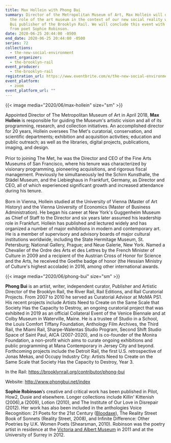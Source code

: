 ```yaml
---
title: Max Hollein with Phong Bui
summary: Director of the Metropolitan Museum of Art, Max Hollein will discuss
  the role of the art museum in the context of our new social reality with Phong
  Bui publisher of the Brooklyn Rail. We will conclude this event with a reading
  from poet Sophie Robinson.
date: 2020-06-25 20:44:00 -0500
end_date: 2020-06-25 20:44:00 -0500
series: 72
collections:
  - the-new-social-environment
event_organizer:
  - the-brooklyn-rail
event_producer:
  - the-brooklyn-rail
registration_url: https://www.eventbrite.com/e/the-new-social-environment-73-max-hollein-tickets-110222221632
event_platform:
  - zoom
event_platform_url: ""
---
```

{{< image media="2020/06/max-hollein" size="sm" >}}

Appointed Director of The Metropolitan Museum of Art in April 2018, **Max Hollein** is responsible for guiding the Museum's artistic vision and all of its programming, research, and collection initiatives. An accomplished director for 20 years, Hollein oversees The Met's curatorial, conservation, and scientific departments; exhibition and acquisition activities; education and public outreach; as well as the libraries, digital projects, publications, imaging, and design.\
\
Prior to joining The Met, he was the Director and CEO of the Fine Arts Museums of San Francisco, where his tenure was characterized by visionary programming, pioneering acquisitions, and rigorous fiscal management. Previously he simultaneously led the Schirn Kunsthalle, the Städel Museum, and the Liebieghaus in Frankfurt, Germany, as Director and CEO, all of which experienced significant growth and increased attendance during his tenure.\
\
Born in Vienna, Hollein studied at the University of Vienna (Master of Art History) and the Vienna University of Economics (Master of Business Administration). He began his career at New York's Guggenheim Museum as Chief of Staff to the Director and six years later assumed his leadership role in Frankfurt. Hollein has published and lectured widely and has organized a number of major exhibitions in modern and contemporary art. He is a member of supervisory and advisory boards of major cultural institutions worldwide, including the State Hermitage Museum, St. Petersburg; National Gallery, Prague; and Neue Galerie, New York. Named a Chevalier of the Ordre des Arts et des Lettres by the French Minister of Culture in 2009 and a recipient of the Austrian Cross of Honor for Science and the Arts, he received the Goethe badge of honor (the Hessian Ministry of Culture's highest accolade) in 2016, among other international awards.

{{< image media="2020/06/phong-bui" size="sm" >}}

**Phong Bui** is an artist, writer, independent curator, Publisher and Artistic Director of the Brooklyn Rail, the River Rail, Rail Editions, and Rail Curatorial Projects. From 2007 to 2010 he served as Curatorial Advisor at MoMA PS1. His recent projects include Artists Need to Create on the Same Scale that Society Has the Capacity to Destroy, an ongoing curatorial project that was exhibited in 2019 as an official Collateral Event of the Venice Biennale and at Colby Museum in Waterville, Maine. He is a trustee of Studio in a School, the Louis Comfort Tiffany Foundation, Anthology Film Archives, the Third Rail, the Miami Rail, Sharpe-Walentas Studio Program, Second Shift Studio Space of Saint Paul, AICA (2007-2020), and is co-founder of the Monira Foundation, a non-profit which aims to curate ongoing exhibitions and public programming at Mana Contemporary in Jersey City and beyond. Forthcoming projects include the Detroit Rail, the first U.S. retrospective of Jonas Mekas, and Occupy Industry City: Artists Need to Create on the Same Scale that Society Has the Capacity to Destroy, Year 3.

In the Rail: <https://brooklynrail.org/contributor/phong-bui>

Website: <http://www.phongbui.net/index>

**Sophie Robinson**’s creative and critical work has been published in Pilot, How2, Dusie and elsewhere. Longer collections include Killin' Kittenish (2006),a (2009), Lotion (2010), and The Institute of Our Love in Disrepair (2012). Her work has also been included in the anthologies Voice Recognition: 21 Poets for the 21st Century ([Bloodaxe](https://en.wikipedia.org/wiki/Bloodaxe_Books)), The Reality Street Book of Sonnets (Reality Street, 2008), and Infinite Difference: Other Poetries by U.K. Women Poets (Shearsman, 2010). Robinson was the poetry artist in residence at the [Victoria and Albert Museum](https://en.wikipedia.org/wiki/Victoria_and_Albert_Museum) in 2011 and at the University of Surrey in 2012.